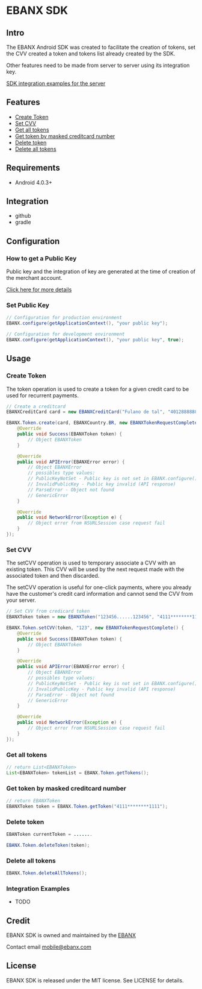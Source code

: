 # EBANX SDK

## Intro

The EBANX Android SDK was created to facilitate the creation of tokens, set the CVV created a token and tokens list already created by the SDK.

Other features need to be made from server to server using its integration key.

[SDK integration examples for the server](#integration-examples)

## Features

- [Create Token](#create-token)
- [Set CVV](#set-cvv)
- [Get all tokens](#get-all-tokens)
- [Get token by masked creditcard number](#get-token-by-masked-creditcard-number)
- [Delete token](#delete-token)
- [Delete all tokens](delete-all-tokens)

<!-- - [Complete Documentation](http://cocoadocs.org/docsets/EBANX) -->
    
## Requirements

- Android 4.0.3+

## Integration

- github
- gradle

## Configuration

### How to get a Public Key

Public key and the integration of key are generated at the time of creation of the merchant account.

[Click here for more details](https://www.ebanx.com/business/en)


### Set Public Key

```java
// Configuration for production environment
EBANX.configure(getApplicationContext(), "your public key");

// Configuration for development environment
EBANX.configure(getApplicationContext(), "your public key", true);
```

## Usage

### Create Token

The token operation is used to create a token for a given credit card to be used for recurrent payments.

```java
// Create a creditcard
EBANXCreditCard card = new EBANXCreditCard("Fulano de tal", "4012888888881881", "12/2016", "321", EBANXCreditCardType.Visa);

EBANX.Token.create(card, EBANXCountry.BR, new EBANXTokenRequestComplete() {
    @Override
    public void Success(EBANXToken token) {
        // Object EBANXToken
    }

    @Override
    public void APIError(EBANXError error) {
        // Object EBANXError
        // possibles type values:
        // PublicKeyNotSet - Public key is not set in EBANX.configure()
        // InvalidPublicKey - Public key invalid (API response)
        // ParseError - Object not found
        // GenericError
    }

    @Override
    public void NetworkError(Exception e) {
        // Object error from NSURLSession case request fail
    }
});
```

### Set CVV

The setCVV operation is used to temporary associate a CVV with an existing token. This CVV will be used by the next request made with the associated token and then discarded.

The setCVV operation is useful for one-click payments, where you already have the customer's credit card information and cannot send the CVV from your server.

```java
// Set CVV from credicard token
EBANXToken token = new EBANXToken("123456......123456", "4111********1111");

EBANX.Token.setCVV(token, "123", new EBANXTokenRequestComplete() {
    @Override
    public void Success(EBANXToken token) {
        // Object EBANXToken
    }

    @Override
    public void APIError(EBANXError error) {
        // Object EBANXError
        // possibles type values:
        // PublicKeyNotSet - Public key is not set in EBANX.configure()
        // InvalidPublicKey - Public key invalid (API response)
        // ParseError - Object not found
        // GenericError
    }

    @Override
    public void NetworkError(Exception e) {
        // Object error from NSURLSession case request fail
    }
});
```

### Get all tokens

```java
// return List<EBANXToken>
List<EBANXToken> tokenList = EBANX.Token.getTokens();
```

### Get token by masked creditcard number

```java
// return EBANXToken
EBANXToken token = EBANX.Token.getToken("4111********1111");
```

### Delete token

```java
EBANToken currentToken = .......

EBANX.Token.deleteToken(token);
```

### Delete all tokens

```java
EBANX.Token.deleteAllTokens();
```

### Integration Examples

- TODO

## Credit

EBANX SDK is owned and maintained by the [EBANX](https://www.ebanx.com/br)

Contact email [mobile@ebanx.com](mailto:mobile@ebanx.com)

## License

EBANX SDK is released under the MIT license. See LICENSE for details.
